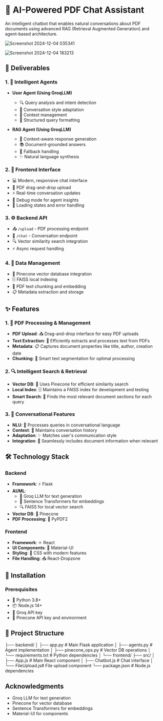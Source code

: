 # 🤖 AI-Powered PDF Chat Assistant

An intelligent chatbot that enables natural conversations about PDF documents using advanced RAG (Retrieval Augmented Generation) and agent-based architecture.

![Screenshot 2024-12-04 035341](https://github.com/user-attachments/assets/0a70f6b2-e788-424b-bde3-86bca58dfbfe)

![Screenshot 2024-12-04 183213](https://github.com/user-attachments/assets/d9f4bc42-56ca-4b94-9616-ad9c2fba0719)


## 🎯 Deliverables

### 1. 🧠 Intelligent Agents
- **User Agent (Using GroqLLM)**
  - 🔍 Query analysis and intent detection
  - 💬 Conversation style adaptation
  - 🧩 Context management
  - 📝 Structured query formatting

- **RAG Agent (Using GroqLLM)**
  - 🎯 Context-aware response generation
  - 📚 Document-grounded answers
  - 🔄 Fallback handling
  - ✨ Natural language synthesis

### 2. 🎨 Frontend Interface
- 💻 Modern, responsive chat interface
- 📄 PDF drag-and-drop upload
- ⚡ Real-time conversation updates
- 🐛 Debug mode for agent insights
- 🔄 Loading states and error handling

### 3. ⚙️ Backend API
- 📤 `/upload` - PDF processing endpoint
- 💭 `/chat` - Conversation endpoint
- 🔍 Vector similarity search integration
- ⚡ Async request handling

### 4. 💾 Data Management
- 🔮 Pinecone vector database integration
- 🗄️ FAISS local indexing
- 📑 PDF text chunking and embedding
- 📋 Metadata extraction and storage

## ✨ Features

### 1. 📑 PDF Processing & Management
- **PDF Upload**: 📤 Drag-and-drop interface for easy PDF uploads
- **Text Extraction**: 📝 Efficiently extracts and processes text from PDFs
- **Metadata**: 📋 Captures document properties like title, author, creation date
- **Chunking**: 🔄 Smart text segmentation for optimal processing

### 2. 🔍 Intelligent Search & Retrieval
- **Vector DB**: 🔮 Uses Pinecone for efficient similarity search
- **Local Index**: 🗄️ Maintains a FAISS index for development and testing
- **Smart Search**: 🎯 Finds the most relevant document sections for each query

### 3. 💬 Conversational Features
- **NLU**: 🧠 Processes queries in conversational language
- **Context**: 🔄 Maintains conversation history
- **Adaptation**: ✨ Matches user's communication style
- **Integration**: 🔗 Seamlessly includes document information when relevant

## 🛠️ Technology Stack

### Backend
- **Framework**: ⚡ Flask
- **AI/ML**: 
  - 🤖 Groq LLM for text generation
  - 🧮 Sentence Transformers for embeddings
  - 🔍 FAISS for local vector search
- **Vector DB**: 🔮 Pinecone
- **PDF Processing**: 📑 PyPDF2

### Frontend
- **Framework**: ⚛️ React
- **UI Components**: 🎨 Material-UI
- **Styling**: 💅 CSS with modern features
- **File Handling**: 📤 React-Dropzone

## 🚀 Installation

### Prerequisites
- 🐍 Python 3.8+
- 📦 Node.js 14+
- 🔑 Groq API key
- 🔑 Pinecone API key and environment

## 📁 Project Structure
├── backend/
│ ├── app.py # Main Flask application
│ ├── agents.py # Agent implementation
│ ├── pinecone_ops.py # Vector DB operations
│ └── requirements.txt # Python dependencies
│
└── frontend/
├── src/
│ ├── App.js # Main React component
│ ├── Chatbot.js # Chat interface
│ └── FileUpload.js# File upload component
└── package.json # Node.js dependencies

## Acknowledgments
- Groq LLM for text generation
- Pinecone for vector database
- Sentence Transformers for embeddings
- Material-UI for components
